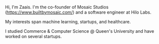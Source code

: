 
Hi, I'm Zaais. I'm the co-founder of Mosaic Studios (https://www.builtbymosaic.com/) and a software engineer at Hilo Labs.

My interests span machine learning, startups, and healthcare.

I studied Commerce & Computer Science @ Queen's University and have worked on several startups.

